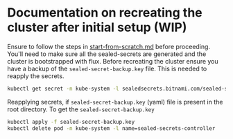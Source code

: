 # Documentation on recreating the cluster after initial setup (WIP)

Ensure to follow the steps in [start-from-scratch.md](./start-from-scratch.md) before proceeding. You'll need to make sure all the sealed-secrets are generated and the cluster is bootstrapped with flux. Before recreating the cluster ensure you have a backup of the `sealed-secret-backup.key` file. This is needed to reapply the secrets.

```sh
kubectl get secret -n kube-system -l sealedsecrets.bitnami.com/sealed-secrets-key -o yaml > sealed-secret-backup.key
```

Reapplying secrets, if `sealed-secret-backup.key` (yaml) file is present in the root directory. To get the `sealed-secret-backup.key`

```sh
kubectl apply -f sealed-secret-backup.key
kubectl delete pod -n kube-system -l name=sealed-secrets-controller
```
